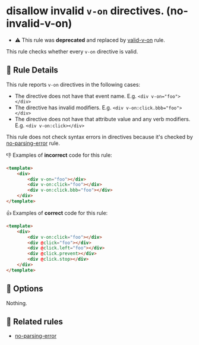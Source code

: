 # disallow invalid `v-on` directives. (no-invalid-v-on)

- :warning: This rule was **deprecated** and replaced by [valid-v-on](valid-v-on.md) rule.

This rule checks whether every `v-on` directive is valid.

## :book: Rule Details

This rule reports `v-on` directives in the following cases:

- The directive does not have that event name. E.g. `<div v-on="foo"></div>`
- The directive has invalid modifiers. E.g. `<div v-on:click.bbb="foo"></div>`
- The directive does not have that attribute value and any verb modifiers. E.g. `<div v-on:click></div>`

This rule does not check syntax errors in directives because it's checked by [no-parsing-error] rule.

:-1: Examples of **incorrect** code for this rule:

```html
<template>
    <div>
        <div v-on="foo"></div>
        <div v-on:click="foo"></div>
        <div v-on:click.bbb="foo"></div>
    </div>
</template>
```

:+1: Examples of **correct** code for this rule:

```html
<template>
    <div>
        <div v-on:click="foo"></div>
        <div @click="foo"></div>
        <div @click.left="foo"></div>
        <div @click.prevent></div>
        <div @click.stop></div>
    </div>
</template>
```

## :wrench: Options

Nothing.

## :couple: Related rules

- [no-parsing-error]


[no-parsing-error]: no-parsing-error.md
